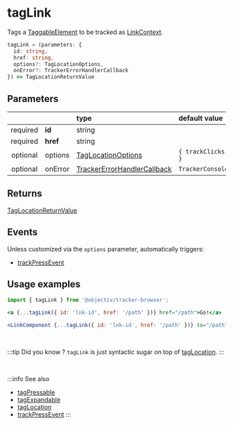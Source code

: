 # tagLink

Tags a [TaggableElement](/tracking/browser/api-reference/definitions/TaggableElement.md) to be tracked as [LinkContext](/taxonomy/reference/location-contexts/LinkContext.md).

```typescript
tagLink = (parameters: {
  id: string,
  href: string,
  options?: TagLocationOptions,
  onError?: TrackerErrorHandlerCallback
}) => TagLocationReturnValue
```

## Parameters
|          |          | type                                                                                              | default value
| :-:      | :--      | :--                                                                                               | :--           
| required | **id**   | string                                                                                            |
| required | **href** | string                                                                                            |
| optional | options  | [TagLocationOptions](/tracking/browser/api-reference/definitions/TagLocationOptions.md)                   | `{ trackClicks: true }`
| optional | onError  | [TrackerErrorHandlerCallback](/tracking/browser/api-reference/definitions/TrackerErrorHandlerCallback.md) | `TrackerConsole.error`

## Returns
[TagLocationReturnValue](/tracking/browser/api-reference/definitions/TagLocationReturnValue.md)

## Events
Unless customized via the `options` parameter, automatically triggers:

- [trackPressEvent](/tracking/browser/api-reference/eventTrackers/trackPressEvent.md)

## Usage examples

```jsx
import { tagLink } from '@objectiv/tracker-browser';
```

```jsx
<a {...tagLink({ id: 'lnk-id', href: '/path' })} href="/path">Go!</a>
```

```jsx
<LinkComponent {...tagLink({ id: 'lnk-id', href: '/path' })} to="/path">Go!</LinkComponent>
```

<br />

:::tip Did you know ?
`tagLink` is just syntactic sugar on top of [tagLocation](/tracking/browser/api-reference/locationTaggers/tagLocation.md).
:::

<br />


:::info See also
- [tagPressable](/tracking/browser/api-reference/locationTaggers/tagPressable.md)
- [tagExpandable](/tracking/browser/api-reference/locationTaggers/tagExpandable.md)
- [tagLocation](/tracking/browser/api-reference/locationTaggers/tagLocation.md)
- [trackPressEvent](/tracking/browser/api-reference/eventTrackers/trackPressEvent.md)
:::
